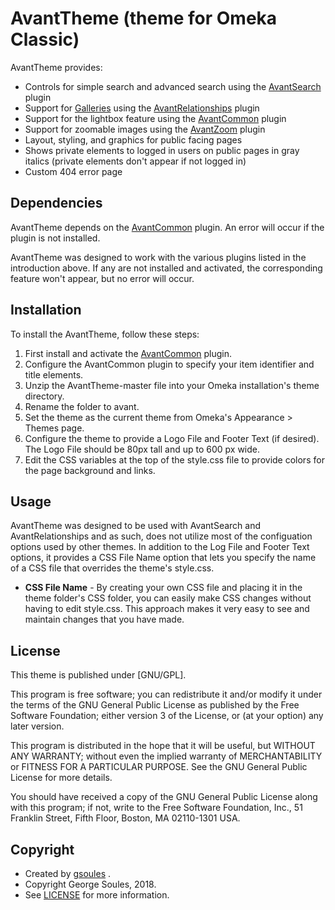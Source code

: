 # AvantTheme (theme for Omeka Classic)

AvantTheme provides:

* Controls for simple search and advanced search using the [AvantSearch](https://github.com/gsoules/AvantSearch) plugin
* Support for [Galleries](http://swhplibrary.net/archive/gallery/) using the [AvantRelationships](https://github.com/gsoules/AvantRelationships) plugin
* Support for the lightbox feature using the [AvantCommon](https://github.com/gsoules/AvantCommon) plugin
* Support for zoomable images using the [AvantZoom](https://github.com/gsoules/AvantCustom) plugin
* Layout, styling, and graphics for public facing pages
* Shows private elements to logged in users on public pages in gray italics (private elements don't appear if not logged in)
* Custom 404 error page

## Dependencies
AvantTheme depends on the [AvantCommon](https://github.com/gsoules/AvantCcmmon) plugin. An error will occur if the
plugin is not installed.

AvantTheme was designed to work with the various plugins listed in the introduction above. If any are not installed
and activated, the corresponding feature won't appear, but no error will occur.

## Installation

To install the AvantTheme, follow these steps:

1. First install and activate the [AvantCommon](https://github.com/gsoules/AvantCommon) plugin.
1. Configure the AvantCommon plugin to specify your item identifier and title elements.
1. Unzip the AvantTheme-master file into your Omeka installation's theme directory.
1. Rename the folder to avant.
1. Set the theme as the current theme from Omeka's Appearance > Themes page.
1. Configure the theme to provide a Logo File and Footer Text (if desired). The Logo File should be 80px tall and up to 600 px wide.
1. Edit the CSS variables at the top of the style.css file to provide colors for the page background and links.

## Usage
AvantTheme was designed to be used with AvantSearch and AvantRelationships and as such, does not utilize most of the
configuation options used by other themes. In addition to the Log File and Footer Text options, it provides a
CSS File Name option that lets you specify the name of a CSS file that overrides the theme's style.css.

* **CSS File Name** - By creating your own CSS file and placing it in the theme folder's CSS folder, you can easily make CSS
 changes without having to edit style.css. This approach makes it very easy to see and maintain changes that you have made.

##  License

This theme is published under [GNU/GPL].

This program is free software; you can redistribute it and/or modify it under
the terms of the GNU General Public License as published by the Free Software
Foundation; either version 3 of the License, or (at your option) any later
version.

This program is distributed in the hope that it will be useful, but WITHOUT
ANY WARRANTY; without even the implied warranty of MERCHANTABILITY or FITNESS
FOR A PARTICULAR PURPOSE. See the GNU General Public License for more
details.

You should have received a copy of the GNU General Public License along with
this program; if not, write to the Free Software Foundation, Inc.,
51 Franklin Street, Fifth Floor, Boston, MA 02110-1301 USA.

Copyright
---------

* Created by [gsoules](https://github.com/gsoules) .
* Copyright George Soules, 2018.
* See [LICENSE](https://github.com/gsoules/AvantRelationships/blob/master/LICENSE) for more information.


